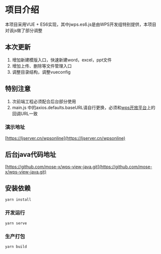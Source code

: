 # 项目介绍
本项目采用VUE + ES6实现，其中jwps.es6.js是由WPS开发组特别提供，本项目对该js做了部分调整

## 本次更新
1. 增加新建模版入口，快速新建word，excel，ppt文件
2. 增加上传、删除等文件管理入口
3. 调整目录结构，调整vueconfig

## 特别注意
1. 次前端工程必须配合后台部分使用
2. main.js 中的axios.defaults.baseURL请自行更换，必须和[wps开放平台](https://open.wps.cn/weboffice)上的回调URL一致

### 演示地址
[https://ljserver.cn/wpsonline](https://ljserver.cn/wpsonline)

## 后台java代码地址
[https://github.com/mose-x/wps-view-java.git](https://github.com/mose-x/wps-view-java.git)

## 安装依赖
```
yarn install
```

### 开发运行
```
yarn serve
```

### 生产打包
```
yarn build
```
